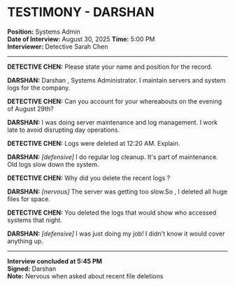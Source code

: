 # TESTIMONY - DARSHAN 
**Position:** Systems Admin  
**Date of Interview:** August 30, 2025 
**Time:** 5:00 PM  
**Interviewer:** Detective Sarah Chen  

---

**DETECTIVE CHEN:** Please state your name and position for the record.

**DARSHAN:** Darshan , Systems Administrator. I maintain servers and system logs for the company.

**DETECTIVE CHEN:** Can you account for your whereabouts on the evening of August 29th?

**DARSHAN:** I was doing server maintenance and log management. I work late to avoid disrupting day operations.

**DETECTIVE CHEN:** Logs were deleted at 12:20 AM. Explain.

**DARSHAN:** *[defensive]* I do regular log cleanup. It's part of maintenance. Old logs slow down the system.

**DETECTIVE CHEN:** Why did you delete the recent logs ?

**DARSHAN:** *[nervous]* The server was getting too slow.So , I deleted all huge files for space.

**DETECTIVE CHEN:** You deleted the logs that would show who accessed systems that night.

**DARSHAN:** *[defensive]* I was just doing my job! I didn't know it would cover anything up.


---

**Interview concluded at 5:45 PM**  
**Signed:** Darshan  
**Note:** Nervous when asked about recent file deletions
